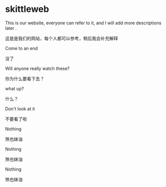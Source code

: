 # skittleweb

This is our website, everyone can refer to it, and I will add more descriptions later .

这是是我们的网站，每个人都可以参考，稍后我会补充解释

Come to an end

没了

Will anyone really watch these?

你为什么要看下去？



what up?

什么？




Don't look at it

不要看了啦



Nothing

煞也妹油



Nothing

煞也妹油


Nothing

煞也妹油

